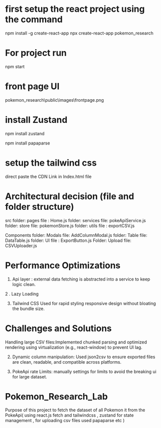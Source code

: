 
# first setup the react project using the command
npm install -g create-react-app
npx create-react-app pokemon_research

# For project run
npm start

# front page UI

pokemon_research\public\images\frontpage.png

# install Zustand 
npm install zustand

npm install papaparse

# setup the tailwind css 
direct paste the CDN Link in Index.html file
  <script src="https://cdn.jsdelivr.net/npm/@tailwindcss/browser@4"></script>

  # Architectural decision (file and folder structure)
  src 
  folder: pages 
  file : Home.js
  folder: services
  file: pokeApiService.js
  folder: store
  file: pokemonStore.js
  folder: utils
  file : exportCSV.js

  Components
  folder: Modals
  file: AddColumnModal.js
  folder: Table
  file: DataTable.js
  folder: UI
  file : ExportButton.js
  Folder: Upload
  file: CSVUploader.js

# Performance Optimizations
 1. Api layer : external data fetching is abstracted into a service to keep logic clean.

 2 . Lazy Loading

 3. Tailwind CSS
 Used for rapid styling responsive design without bloating the bundle size.

 
 # Challenges and Solutions
 Handling large CSV files:Implemented chunked parsing and optimized rendering using virtualization (e.g., react-window) to prevent UI lag.
 
 2. Dynamic column manipulation: Used json2csv to ensure exported files are clean, readable, and compatible across platforms.


3. PokeApi rate Limits: manually settings for limits to avoid the breaking ui for large dataset.

# Pokemon_Research_Lab
Purpose of this project to fetch the dataset of all Pokemon it from the PokeApi( using react.js fetch and tailwindcss , zustand for state management , for uploading csv files used  papaparse etc )

